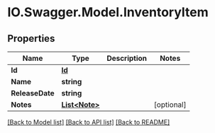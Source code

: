 # IO.Swagger.Model.InventoryItem
## Properties

Name | Type | Description | Notes
------------ | ------------- | ------------- | -------------
**Id** | [**Id**](Id.md) |  | 
**Name** | **string** |  | 
**ReleaseDate** | **string** |  | 
**Notes** | [**List&lt;Note&gt;**](Note.md) |  | [optional] 

[[Back to Model list]](../README.md#documentation-for-models) [[Back to API list]](../README.md#documentation-for-api-endpoints) [[Back to README]](../README.md)

